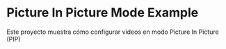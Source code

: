 # Picture In Picture Mode Example
Este proyecto muestra cómo configurar vídeos en modo Picture In Picture (PIP)
